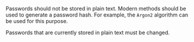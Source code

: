 Passwords should not be stored in plain text.
Modern methods should be used to generate a password hash.
For example, the `Argon2` algorithm can be used for this purpose.

Passwords that are currently stored in plain text must be changed.